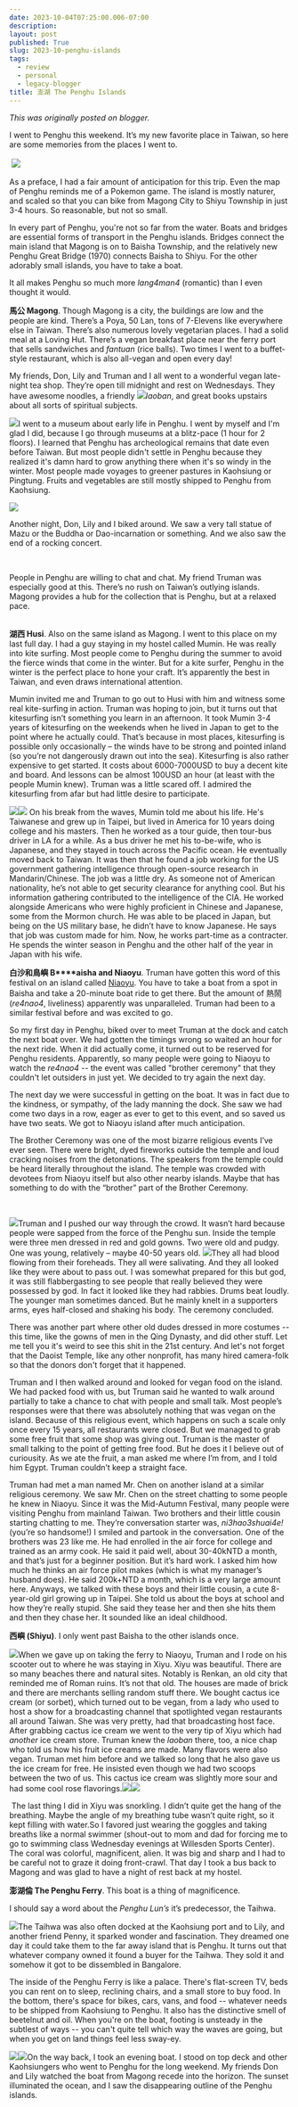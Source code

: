 ```yaml
---
date: 2023-10-04T07:25:00.006-07:00
description: 
layout: post
published: True
slug: 2023-10-penghu-islands
tags:
  - review
  - personal
  - legacy-blogger
title: 澎湖 The Penghu Islands
---
```


*This was originally posted on blogger.*

I went to Penghu this weekend. It’s my new favorite place in
Taiwan, so here are some memories from the places I went to.  
   
 ![](https://external-content.duckduckgo.com/iu/?u=https%3A%2F%2Ftse4.mm.bing.net%2Fth%3Fid%3DOIP.toTixt_ZYe6z2yFkFPwSdwHaHF%26pid%3DApi&f=1&ipt=8036036f0ab517a5e9b65890d191f21acf29a1959ada07e28c3ed29090eab876&ipo=images)   
  
As a preface, I had a fair amount of anticipation for this trip. Even the map of Penghu reminds me of a Pokemon game. The island is mostly naturer, and scaled so that you can bike from Magong City to Shiyu Township in just 3-4 hours. So reasonable, but not so small.

In every part of Penghu, you're not so far from the water. Boats and bridges are essential forms of transport in the Penghu islands. Bridges connect the main island that Magong is on to Baisha Township, and the relatively new Penghu Great Bridge (1970) connects Baisha to Shiyu. For the other adorably small islands, you have to take a boat.

It all makes Penghu so much more *lang4man4* (romantic) than I even thought it would.  
  
**馬公 Magong**. Though Magong is a city, the buildings are low and the people
are kind. There’s a Poya, 50 Lan, tons of 7-Elevens like everywhere
else in Taiwan. There’s also numerous lovely vegetarian places. I
had a solid meal at a Loving Hut. There’s a vegan breakfast place
near the ferry port that sells sandwiches and *fantuan* (rice balls).
Two times I went to a
buffet-style restaurant, which is also all-vegan and open every day!    
  
My
friends, Don, Lily and Truman and I all went to a wonderful vegan
late-night tea shop. They’re open till midnight and rest on
Wednesdays. They have awesome noodles, a friendly [![](https://blogger.googleusercontent.com/img/a/AVvXsEjBkkvtIsHY2fBbnzlNf6NxT0lZQHj4PCw_tFP8C5L-siIML-bbNZamXj30EJGE-1MVK6B30EqWooFliq3Fu4lwqaUVTBnxrDRsluvbhWeLDaqE1H27FrYq8QGN0yWcYCZ4X1R7h_l1FmvLLLekWyK89WWVdRyXoZc22_JMSXNKyV5zaOYLPP3LhXK_GbQ=w213-h160)](https://blogger.googleusercontent.com/img/a/AVvXsEjBkkvtIsHY2fBbnzlNf6NxT0lZQHj4PCw_tFP8C5L-siIML-bbNZamXj30EJGE-1MVK6B30EqWooFliq3Fu4lwqaUVTBnxrDRsluvbhWeLDaqE1H27FrYq8QGN0yWcYCZ4X1R7h_l1FmvLLLekWyK89WWVdRyXoZc22_JMSXNKyV5zaOYLPP3LhXK_GbQ)*laoban*,
and great books upstairs
about all sorts of spiritual subjects.

[![](https://blogger.googleusercontent.com/img/a/AVvXsEhdY58oVt4P915t7YOPCdn0CWG_-bYG5GRJrYMc5wzSSrMt772TorPDRspgZO7RUicCKkAwkzvXsEObIpk2DRbg3uc7Efo20Rxq_7Z5J7eGCJ1sJVQ_gnka1C5rS-YnrRxK8ncdKQJXj3cA4nXUxBQehGOBc6u3r8XvffNWQhHp0-jG7wm3OTaJsWsTrr8=w232-h174)](https://blogger.googleusercontent.com/img/a/AVvXsEhdY58oVt4P915t7YOPCdn0CWG_-bYG5GRJrYMc5wzSSrMt772TorPDRspgZO7RUicCKkAwkzvXsEObIpk2DRbg3uc7Efo20Rxq_7Z5J7eGCJ1sJVQ_gnka1C5rS-YnrRxK8ncdKQJXj3cA4nXUxBQehGOBc6u3r8XvffNWQhHp0-jG7wm3OTaJsWsTrr8)I went to a museum about early life in Penghu. I went by myself and I'm glad I did, because I go through museums at a blitz-pace (1 hour for 2 floors). I learned that Penghu has archeological remains that date even before Taiwan. But most people didn't settle in Penghu because they realized it's damn hard to grow anything there when it's so windy in the winter. Most people made voyages to greener pastures in Kaohsiung or Pingtung. Fruits and vegetables are still mostly shipped to Penghu from Kaohsiung.  

[![](https://blogger.googleusercontent.com/img/a/AVvXsEhytmcsTPYlAsQ2irS0dbhfYNQGlCKulDzfqgOuhkNb2G8g8IQ_Dpfrn5p9Ui5WEwySmhyAW2-QfvcivE6I43wuhhS2RMFdSSog5-gZuOIagApZNIROwLtgCH7l2Js6M3-o28c4kcRgNjsyjRkPL0_0w82psssXp1oR4AngtQ-4uP-nKaKhBZwZYgLnswY=w133-h177)](https://blogger.googleusercontent.com/img/a/AVvXsEhytmcsTPYlAsQ2irS0dbhfYNQGlCKulDzfqgOuhkNb2G8g8IQ_Dpfrn5p9Ui5WEwySmhyAW2-QfvcivE6I43wuhhS2RMFdSSog5-gZuOIagApZNIROwLtgCH7l2Js6M3-o28c4kcRgNjsyjRkPL0_0w82psssXp1oR4AngtQ-4uP-nKaKhBZwZYgLnswY)

Another night, Don, Lily and I biked around. We saw a very tall statue of Mazu or the Buddha or Dao-incarnation or something. And we also saw the end of a rocking concert. 

 

People
in Penghu are willing to chat
and chat. My friend Truman was especially good at this. There’s
no rush on Taiwan’s outlying islands. Magong provides a hub for the
collection that is Penghu, but at a relaxed pace. 
  
    
**湖西 Husi**.
Also on the same island as
Magong. I went to this place
on my last full day. I had a guy staying in my hostel called Mumin.
He was really into kite surfing. Most people come to Penghu during
the summer to avoid the fierce winds that come in the winter. But for
a kite surfer, Penghu in the winter is the perfect place to hone your
craft. It’s apparently the
best in Taiwan, and even draws international attention.  
  
Mumin
invited me and Truman to go out to Husi with him and
witness some real kite-surfing in action. Truman was hoping to join,
but it turns out that kitesurfing isn’t something you learn in an
afternoon. It took Mumin 3-4 years of kitesurfing on the weekends
when he lived in Japan to get to the point where he actually could.
That’s because in most places, kitesurfing is possible only
occasionally – the winds have to be strong and pointed inland (so
you’re not dangerously drawn out into the sea). Kitesurfing
is also rather expensive to get started. It
costs about 6000-7000USD to
buy a decent kite and board.
And lessons can be almost 100USD an hour (at
least with the people Mumin knew). Truman
was a little scared off. I admired the kitesurfing from afar but had
little desire to participate.

[![](https://blogger.googleusercontent.com/img/a/AVvXsEimROjYy8mAHdlXRPYLwkY3_1S437oxWIMUkdO1mm_0AOrLXPVtkC7ZFHEbr6Nyl-U_HUgPSvV-EmcgQ8ixAEz5SqyfetyKdWQK5we8NQRAKBldBK3fQ5lBsSE24FXchOC5UqwkWmtlbIlAyX2vrkfEsHbiFw1HAmEgzcBbZLLoXxqXDzW0QmTCv-3Jbns=w229-h172)](https://blogger.googleusercontent.com/img/a/AVvXsEimROjYy8mAHdlXRPYLwkY3_1S437oxWIMUkdO1mm_0AOrLXPVtkC7ZFHEbr6Nyl-U_HUgPSvV-EmcgQ8ixAEz5SqyfetyKdWQK5we8NQRAKBldBK3fQ5lBsSE24FXchOC5UqwkWmtlbIlAyX2vrkfEsHbiFw1HAmEgzcBbZLLoXxqXDzW0QmTCv-3Jbns)[![](https://blogger.googleusercontent.com/img/a/AVvXsEhxXUjXakRfv3-UdzgtDM4T1Zx2AUvc1H4icpdMRL1ap0RTprlyLRpZAfkBTCsn8ALjoqFF_1D1eMDJk7RZd9fcIHuYCHRQjtXBODz-JSx68Zj4E_Mpq3O6xoEl3o0vHoioda30341j_7VXy9s8oubQT4U7Cjo_eYNITkHD14Vg-OlJl0pRd8CiFXXXHeo=w235-h176)](https://blogger.googleusercontent.com/img/a/AVvXsEimROjYy8mAHdlXRPYLwkY3_1S437oxWIMUkdO1mm_0AOrLXPVtkC7ZFHEbr6Nyl-U_HUgPSvV-EmcgQ8ixAEz5SqyfetyKdWQK5we8NQRAKBldBK3fQ5lBsSE24FXchOC5UqwkWmtlbIlAyX2vrkfEsHbiFw1HAmEgzcBbZLLoXxqXDzW0QmTCv-3Jbns)
On
his break from the waves, Mumin told me about his life. He's Taiwanese and grew up in Taipei, but lived in
America for 10 years doing college and his masters. Then
he worked as a tour guide, then tour-bus driver in LA for a while. As
a bus driver he met his to-be-wife,
who is Japanese, and they
stayed in touch across the Pacific ocean. He
eventually moved back to Taiwan. It was then that he found a job
working for the US government gathering intelligence through
open-source research in Mandarin/Chinese. The
job was a little dry. As someone not of American nationality, he’s
not able to get security clearance for anything cool. But his
information gathering contributed to the intelligence of the CIA. He
worked alongside Americans who were highly proficient in Chinese and
Japanese, some from the Mormon church. He
was able to be placed in Japan, but being on the US military base, he
didn’t have to know Japanese. He says that job was custom made for
him. Now, he works
part-time as a contracter. He spends the winter season in Penghu and
the other half of the year in Japan with his wife.  
  
**白沙和鳥嶼 B****aisha
and Niaoyu**. Truman
have gotten this word of this festival on an island called [Niaoyu](https://zh.wikipedia.org/zh-tw/%E9%B3%A5%E5%B6%BC%E7%A6%8F%E5%BE%B7%E5%AE%AE). You have to take a boat from a spot in Baisha and take a 20-minute boat ride to get there. But the amount of 熱鬧 (*re4nao4*, liveliness) apparently was unparalleled. Truman had been to a similar festival before and was excited to go.

So my first day in Penghu, biked over to meet Truman at the dock and catch the next boat over. We had gotten the timings wrong so waited an hour for the next ride. When it did actually come, it turned out to be reserved for Penghu residents. Apparently, so many people were going to Niaoyu to watch the *re4nao4 --* the event was called "brother ceremony" that they couldn't let outsiders in just yet. We decided to try again the next day.  
  
 The
next day we were successful in getting on the boat. It was in fact
due to the kindness, or sympathy, of the
lady manning the dock. She
saw we had come two days in a row, eager as ever to get to this
event, and so saved us have two seats. We got to Niaoyu
island after much anticipation. 
  
  
 The
Brother Ceremony was one of the most bizarre religious events I’ve
ever seen. There were bright,
dyed fireworks outside the
temple and loud cracking noises from the detonations. The
speakers from the temple could be
heard literally throughout the island. The
temple was crowded with devotees from Niaoyu itself but
also other nearby islands. Maybe that has something to do with the
“brother” part of the Brother Ceremony.

 

[![](https://blogger.googleusercontent.com/img/a/AVvXsEgJ1w0Kn-MmLLt7wa7Gk66l1yE4_Md1w_GWQ94xINdGpGF9BsQ_0ukfSxRTMMhxid0H3XkDtSedikVnt6BSsTSztG5rhqRcRV0YJ9FPWg--V3Yywm1xLx11G41TGvR0sZCuT3nUri8bYJArz3iSp_syaVdjI6yK-W0GWng0hO6poXlxhnX8Ni_wppFeNK8)](https://blogger.googleusercontent.com/img/a/AVvXsEgJ1w0Kn-MmLLt7wa7Gk66l1yE4_Md1w_GWQ94xINdGpGF9BsQ_0ukfSxRTMMhxid0H3XkDtSedikVnt6BSsTSztG5rhqRcRV0YJ9FPWg--V3Yywm1xLx11G41TGvR0sZCuT3nUri8bYJArz3iSp_syaVdjI6yK-W0GWng0hO6poXlxhnX8Ni_wppFeNK8)Truman
and I pushed our way through the crowd. It wasn’t hard because
people were sapped from the force of the Penghu sun. Inside
the temple were three men dressed in red and gold gowns. Two
were old and pudgy. One was
young, relatively – maybe 40-50 years old. [![](https://blogger.googleusercontent.com/img/a/AVvXsEhzcOWX1lib3RG0GvR3ZRweJ3MJpsfHYbaS3qZpWrqRmL3Mo5337imWQsNnRCgAXXirsUX364X6iv0ODcuhRYNnss9QDYkv-bv56J8OThNbQrg9j19tvGOWcZBPKwjzyZ1kIiv22NMjfCvySxDND7gg57nre-xh_rjyL6V-W_dPeioqgSI0Hq02DBbvuOM)](https://blogger.googleusercontent.com/img/a/AVvXsEhzcOWX1lib3RG0GvR3ZRweJ3MJpsfHYbaS3qZpWrqRmL3Mo5337imWQsNnRCgAXXirsUX364X6iv0ODcuhRYNnss9QDYkv-bv56J8OThNbQrg9j19tvGOWcZBPKwjzyZ1kIiv22NMjfCvySxDND7gg57nre-xh_rjyL6V-W_dPeioqgSI0Hq02DBbvuOM)They
all had blood flowing from their foreheads. They
all were salivating. And they all looked like they were about to pass
out. I was somewhat prepared for this but god, it was still
flabbergasting to see people that really believed they were possessed
by god. In fact it looked like they had rabbies. Drums
beat loudly. The younger man sometimes danced. But he mainly knelt in
a supporters arms, eyes
half-closed and shaking his body. The
ceremony concluded.

There was another part where other old dudes dressed in more costumes -- this time, like the gowns of men in the Qing Dynasty, and did other stuff. Let me tell you it's weird to see this shit in the 21st century. And let's not forget that the Daoist Temple, like any other nonprofit, has many hired camera-folk so that the donors don't forget that it happened.

Truman
and I then walked around and looked for vegan food on the island. We
had packed food with us, but Truman said he wanted to walk around
partially to take a chance to chat with people and small talk. Most
people’s responses were that there was absolutely nothing that was
vegan on the island. Because of this religious event, which happens
on such a scale only once every 15 years, all
restaurants were closed. But we managed to grab some free fruit that
some shop was giving out. Truman is the master of small talking to
the point of getting free food. But he does it I believe out of
curiousity. As we ate the fruit, a man asked me where I’m from, and
I told him Egypt. Truman couldn’t keep a straight face.   
  
 Truman
had met a man named Mr. Chen on another island at a similar religious
ceremony. We saw Mr. Chen on the street chatting to some people he
knew in Niaoyu. Since it was
the Mid-Autumn Festival, many people were visiting Penghu from
mainland Taiwan. Two brothers
and their little cousin starting chatting to me. They’re
conversation starter was, *ni3hao3shuai4e!*(you’re so handsome!) I
smiled and partook in the conversation. One of the brothers was 23
like me. He had enrolled in the air force for college and trained as
an army cook. He said it paid well, about 30-40kNTD a month, and
that’s just for a beginner position. But it’s hard work. I asked
him how much he thinks an air force pilot makes (which is what my
manager’s husband does). He said 200k+NTD a month, which is a very
large amount here. Anyways,
we talked with these boys and their little cousin, a cute 8-year-old
girl growing up in Taipei. She told us about
the boys at school and how they’re really stupid. She
said they tease her and then she hits them and then they chase her.
It sounded like an ideal childhood.  
  
  
**西嶼 (Shiyu)**.
I only went past Baisha to the other islands once. 

[![](https://blogger.googleusercontent.com/img/a/AVvXsEgAUf1Gl4z_NIwDCcU7Il6u-D7qw7GcMFu7f8rZTHfuEqtcIy_rdTB6tgUh26JxQY9VDqcdXTVhwiyNH0IhDZBzlCj9-imNHQmdnyJ-MUzd2KtpZ0E3nf_Ko20MjczLdeeNHJSV1omL5jL4ayt1D_EGZsFq3ZL4e3jt-OiZ9ckhASYztnLaAss6OG3tdgE)](https://blogger.googleusercontent.com/img/a/AVvXsEgAUf1Gl4z_NIwDCcU7Il6u-D7qw7GcMFu7f8rZTHfuEqtcIy_rdTB6tgUh26JxQY9VDqcdXTVhwiyNH0IhDZBzlCj9-imNHQmdnyJ-MUzd2KtpZ0E3nf_Ko20MjczLdeeNHJSV1omL5jL4ayt1D_EGZsFq3ZL4e3jt-OiZ9ckhASYztnLaAss6OG3tdgE)When
we gave up on taking the ferry to Niaoyu, Truman and I rode on his
scooter out to where he was staying in Xiyu. Xiyu
was beautiful. There are so many beaches there and natural sites.
Notably is Renkan, an old city that reminded
me of Roman ruins. It’s not that old. The houses are made of brick
and there are merchants selling random stuff there. We bought cactus
ice cream (or sorbet),
which turned out to be vegan, from a lady who used to host a show for
a broadcasting channel that spotlighted vegan restaurants all around
Taiwan. She was very pretty,
had that broadcasting host
face. After grabbing cactus
ice cream
we went to the very tip of Xiyu which had *another* ice
cream store. Truman knew the *laoban*
there, too, a nice chap who
told us how his fruit ice creams are made. Many flavors were also
vegan. Truman met him before and we talked so long that he also gave
us the ice cream for free. He insisted even though we had two scoops
between the two of us. This cactus ice cream was slightly
more sour and had some cool rose flavorings.[![](https://blogger.googleusercontent.com/img/a/AVvXsEiBTI_-a-99lzZzNBrNJNWHMYTBxp4xo_zaULp0cVcC2l7eC20VK-upOXrYaN_I95bBMQGkDQVX6wMkv9fSBZQXRvivsW94cqWLlCF4H96W6nLTnT0FhV_qG5Pjvf854OBTjCKK6Bi8EpWXRkX6lp_yM-BnuYgaml7gbrSTXoFH7XDNKs66ZwoT_B1jlIU)](https://blogger.googleusercontent.com/img/a/AVvXsEiBTI_-a-99lzZzNBrNJNWHMYTBxp4xo_zaULp0cVcC2l7eC20VK-upOXrYaN_I95bBMQGkDQVX6wMkv9fSBZQXRvivsW94cqWLlCF4H96W6nLTnT0FhV_qG5Pjvf854OBTjCKK6Bi8EpWXRkX6lp_yM-BnuYgaml7gbrSTXoFH7XDNKs66ZwoT_B1jlIU)[![](https://blogger.googleusercontent.com/img/a/AVvXsEhiekeumpSkm8Yb2XXNdD1Y1nb98fUouXiQwILLTl_mdhN_qz6MFYT7H0tHJdDbNF2_vBYaYVrrErzMFlhYLF5cPbUoFsC3ARkHwxedIJ3okkH-ltTkmARMF65SyM389_mf45fafh8dkyri7IJpvHA_djhz0ZvdPZyrcMphrTIslnS6ELOVLlPhnPyFRr8)](https://blogger.googleusercontent.com/img/a/AVvXsEhiekeumpSkm8Yb2XXNdD1Y1nb98fUouXiQwILLTl_mdhN_qz6MFYT7H0tHJdDbNF2_vBYaYVrrErzMFlhYLF5cPbUoFsC3ARkHwxedIJ3okkH-ltTkmARMF65SyM389_mf45fafh8dkyri7IJpvHA_djhz0ZvdPZyrcMphrTIslnS6ELOVLlPhnPyFRr8)

 The
last thing I did in Xiyu was snorkling.
I didn’t quite get the hang
of the breathing. Maybe the
angle of my breathing tube wasn’t quite right, so it kept filling
with water.So
I favored just wearing the goggles and taking breaths like a normal
swimmer (shout-out to mom and dad for forcing me to go to swimming
class Wednesday evenings at
Willesden Sports Center). The
coral was colorful, magnificent, alien. It
was big and sharp and I had to be careful not to graze it doing
front-crawl. That day I took
a bus back to Magong and was glad to have a night of rest back at my
hostel.  
  
  
**澎湖倫 The Penghu Ferry**. This boat is a thing
of magnificence.  
  
I
should say a word about the
*Penghu Lun’s* it’s
predecessor, the Taihwa. 

[![](https://blogger.googleusercontent.com/img/a/AVvXsEjceHFLWcLFYjTIcYnjGwVwu6RFgPUkj_zwk5v9Pj1iCEZtyBdKx1FkrYYVxBesNJWek9TG_BaviPdZvOKKv-he-5FoA22a3p6h-V8xV7kgNZdElp7OPP66wWXHyX6SGr0X-dErYB9vcdHgQL44aSecz45H1DAtug-oGG-v7x79DvUOokCFKhKg5ozctgA)](https://blogger.googleusercontent.com/img/a/AVvXsEjceHFLWcLFYjTIcYnjGwVwu6RFgPUkj_zwk5v9Pj1iCEZtyBdKx1FkrYYVxBesNJWek9TG_BaviPdZvOKKv-he-5FoA22a3p6h-V8xV7kgNZdElp7OPP66wWXHyX6SGr0X-dErYB9vcdHgQL44aSecz45H1DAtug-oGG-v7x79DvUOokCFKhKg5ozctgA)The
Taihwa was also often docked at the Kaohsiung port and to Lily, and
another friend Penny, it sparked wonder and fascination. They dreamed
one day it could take them to the far away island that is Penghu. It
turns out that whatever company owned it found a buyer for the
Taihwa. They sold it and
somehow it got to be dissembled in Bangalore. 
  

  
The inside of the Penghu
Ferry is like a palace. There's flat-screen TV, beds you can rent on to
sleep, reclining chairs, and a small store to buy food. In the bottom,
there's space for bikes, cars, vans, and food -- whatever needs to be
shipped from Kaohsiung to Penghu. It also has the distinctive smell of
beetelnut and oil. When you're on the boat, footing is unsteady in the
subtlest of ways -- you can't quite tell which way the waves are going,
but when you get on land things feel less sway-ey.

[![](https://blogger.googleusercontent.com/img/a/AVvXsEjDDfkp1leH_c4w6hgRTBdYNGFteabb239NtMdsNd42VFwa6WgKis_ZE6KXEVyEYo9zOrOthbaYC11hpiYVow8QXCV-yohMvyIrEWgqGLNcb709Xph2NZlrm7xyOJ2hx-S4m24MfEK1_2zb__lO6RMSXXsU5XSHKrlqMkunOP6Xy7siUkljcEje9A7-u_E)](https://blogger.googleusercontent.com/img/a/AVvXsEjDDfkp1leH_c4w6hgRTBdYNGFteabb239NtMdsNd42VFwa6WgKis_ZE6KXEVyEYo9zOrOthbaYC11hpiYVow8QXCV-yohMvyIrEWgqGLNcb709Xph2NZlrm7xyOJ2hx-S4m24MfEK1_2zb__lO6RMSXXsU5XSHKrlqMkunOP6Xy7siUkljcEje9A7-u_E)[![](https://blogger.googleusercontent.com/img/a/AVvXsEjLmr-PHaeOVNyZmOkZ8BKjvnjWiKDftFACZACqXnMNr8_McifYdvmlV_BrwPVhagFnV2VBUbZO8G_NxaIsmNh6GoBwAaqkE-USHME9sqgu7dQap9CkBE_0DsRa6ltJjbbbP3hG64CD945pQpZgeOVJLHOv5dJSp2P0pXLmsi0HMR1bKM-ZW29_CfPqE44)](https://blogger.googleusercontent.com/img/a/AVvXsEjLmr-PHaeOVNyZmOkZ8BKjvnjWiKDftFACZACqXnMNr8_McifYdvmlV_BrwPVhagFnV2VBUbZO8G_NxaIsmNh6GoBwAaqkE-USHME9sqgu7dQap9CkBE_0DsRa6ltJjbbbP3hG64CD945pQpZgeOVJLHOv5dJSp2P0pXLmsi0HMR1bKM-ZW29_CfPqE44)On
the way back, I took an evening boat. I stood on top deck and other
Kaohsiungers who went to Penghu for the long weekend. My friends Don and
Lily watched the boat from Magong recede into the horizon. The sunset
illuminated the ocean, and I saw the disappearing outline of the Penghu
islands.

  
  
  
  
  
